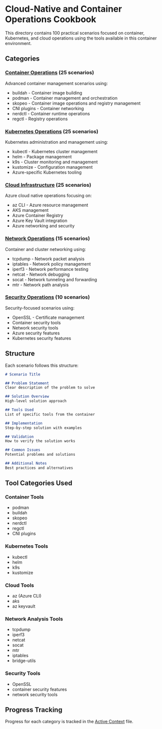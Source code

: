 # Cloud-Native and Container Operations Cookbook

This directory contains 100 practical scenarios focused on container, Kubernetes, and cloud operations using the tools available in this container environment.

## Categories

### [Container Operations](./containers/) (25 scenarios)
Advanced container management scenarios using:
- buildah - Container image building
- podman - Container management and orchestration
- skopeo - Container image operations and registry management
- CNI plugins - Container networking
- nerdctl - Container runtime operations
- regctl - Registry operations

### [Kubernetes Operations](./kubernetes/) (25 scenarios)
Kubernetes administration and management using:
- kubectl - Kubernetes cluster management
- helm - Package management
- k9s - Cluster monitoring and management
- kustomize - Configuration management
- Azure-specific Kubernetes tooling

### [Cloud Infrastructure](./cloud/) (25 scenarios)
Azure cloud native operations focusing on:
- az CLI - Azure resource management
- AKS management
- Azure Container Registry
- Azure Key Vault integration
- Azure networking and security

### [Network Operations](./network/) (15 scenarios)
Container and cluster networking using:
- tcpdump - Network packet analysis
- iptables - Network policy management
- iperf3 - Network performance testing
- netcat - Network debugging
- socat - Network tunneling and forwarding
- mtr - Network path analysis

### [Security Operations](./cloud/) (10 scenarios)
Security-focused scenarios using:
- OpenSSL - Certificate management
- Container security tools
- Network security tools
- Azure security features
- Kubernetes security features

## Structure
Each scenario follows this structure:
```markdown
# Scenario Title

## Problem Statement
Clear description of the problem to solve

## Solution Overview
High-level solution approach

## Tools Used
List of specific tools from the container

## Implementation
Step-by-step solution with examples

## Validation
How to verify the solution works

## Common Issues
Potential problems and solutions

## Additional Notes
Best practices and alternatives
```

## Tool Categories Used

### Container Tools
- podman
- buildah
- skopeo
- nerdctl
- regctl
- CNI plugins

### Kubernetes Tools
- kubectl
- helm
- k9s
- kustomize

### Cloud Tools
- az (Azure CLI)
- aks
- az keyvault

### Network Analysis Tools
- tcpdump
- iperf3
- netcat
- socat
- mtr
- iptables
- bridge-utils

### Security Tools
- OpenSSL
- container security features
- network security tools

## Progress Tracking
Progress for each category is tracked in the [Active Context](../../memory-bank/activeContext.md) file.
